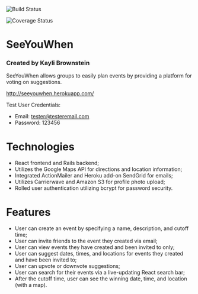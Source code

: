 ![Build Status](https://codeship.com/projects/75e48080-0d12-0135-fa8a-5a26bbd15e55/status?branch=master)
<!-- ![Code Climate](https://codeclimate.com/github/KayliBrownstein/event-planner-voting.png) -->
![Coverage Status](https://coveralls.io/repos/github/KayliBrownstein/event-planner-voting/badge.svg?branch=master)

# SeeYouWhen
### Created by Kayli Brownstein
SeeYouWhen allows groups to easily plan events by providing a platform for voting on suggestions.

http://seeyouwhen.herokuapp.com/

Test User Credentials:
* Email: tester@testeremail.com
* Password: 123456

# Technologies
* React frontend and Rails backend;
* Utilizes the Google Maps API for directions and location information;
* Integrated ActionMailer and Heroku add-on SendGrid for emails;
* Utilizes Carrierwave and Amazon S3 for profile photo upload;
* Rolled user authentication utilizing bcrypt for password security.

# Features
* User can create an event by specifying a name, description, and cutoff time;
* User can invite friends to the event they created via email;
* User can view events they have created and been invited to only;
* User can suggest dates, times, and locations for events they created and have been invited to;
* User can upvote or downvote suggestions;
* User can search for their events via a live-updating React search bar;
* After the cutoff time, user can see the winning date, time, and location (with a map).
